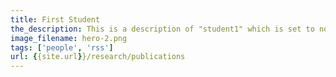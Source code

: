 ```yaml
---
title: First Student
the_description: This is a description of "student1" which is set to nothing, for the time being.
image_filename: hero-2.png
tags: ['people', 'rss']
url: {{site.url}}/research/publications
---
```

